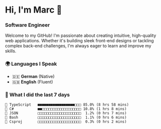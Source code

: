 # Hi, I'm Marc 👋 
### Software Engineer

Welcome to my GitHub! I'm passionate about creating intuitive, high-quality web applications. Whether it's building sleek front-end designs or tackling complex back-end challenges, I'm always eager to learn and improve my skills.  

### 🌍 Languages I Speak  
- 🇩🇪 **German** (Native)  
- 🇬🇧 **English** (Fluent)

### 🤯 What I did the last 7 days

```
🔷 TypeScript   ■■■■■■■■■■■■■■■■■□□□ 85.0% (8 hrs 58 mins)
🔷 C#           ■■□□□□□□□□□□□□□□□□□□ 10.8% (1 hrs 8 mins)
📄 JSON         □□□□□□□□□□□□□□□□□□□□  1.2% (0 hrs 7 mins)
📄 Bash         □□□□□□□□□□□□□□□□□□□□  1.1% (0 hrs 6 mins)
📄 Csproj       □□□□□□□□□□□□□□□□□□□□  0.3% (0 hrs 2 mins)
```